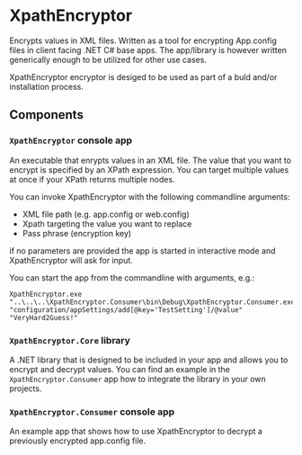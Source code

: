 # XpathEncryptor

Encrypts values in XML files. Written as a tool for encrypting App.config files in client facing .NET C# base apps. The app/library is however written generically enough to be utilized for other use cases.

XpathEncryptor encryptor is desiged to be used as part of a buld and/or installation process.
## Components
### `XpathEncryptor` console app
An executable that enrypts values in an XML file. The value that you want to encrypt is specified by an XPath expression. You can target multiple values at once if your XPath returns multiple nodes.

You can invoke XpathEncryptor with the following commandline arguments:
* XML file path (e.g. app.config or web.config)
* Xpath targeting the value you want to replace
* Pass phrase (encryption key)

if no parameters are provided the app is started in interactive mode and XpathEncryptor will ask for input.

You can start the app from the commandline with arguments, e.g.:
```
XpathEncryptor.exe "..\..\..\XpathEncryptor.Consumer\bin\Debug\XpathEncryptor.Consumer.exe.config" "configuration/appSettings/add[@key='TestSetting']/@value" "VeryHard2Guess!"
```

### `XpathEncryptor.Core` library

A .NET library that is designed to be included in your app and allows you to encrypt and decrypt values. You can find an example in the `XpathEncryptor.Consumer` app how to integrate the library in your own projects. 

### `XpathEncryptor.Consumer` console app

An example app that shows how to use XpathEncryptor to decrypt a previously encrypted app.config file.
